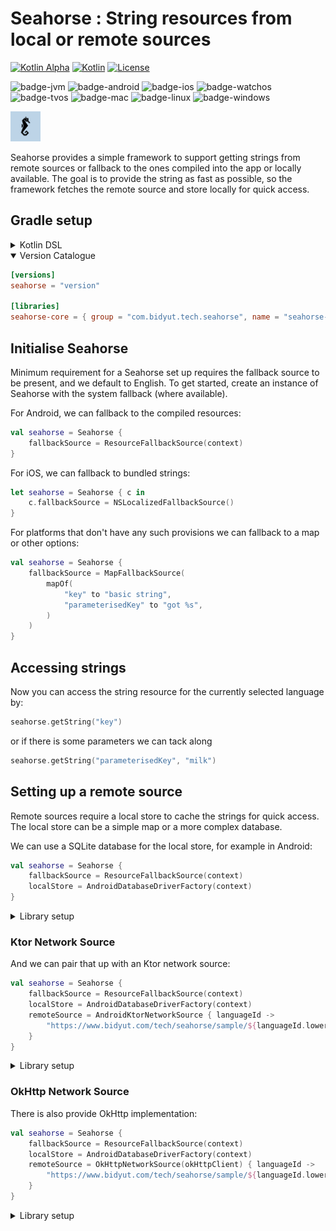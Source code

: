 # Seahorse : String resources from local or remote sources

[![Kotlin Alpha](https://kotl.in/badges/alpha.svg)](https://kotlinlang.org/docs/components-stability.html)
[![Kotlin](https://img.shields.io/badge/Kotlin-2.0.0-purple.svg?style=flat&logo=kotlin)](https://kotlinlang.org)
[![License](https://img.shields.io/badge/License-CC_BY_NC_SA_4.0-blue.svg)](https://github.com/bidrohi/seahorse/blob/master/LICENSE.md)

![badge-jvm](http://img.shields.io/badge/platform-jvm-DB413D.svg?style=flat)
![badge-android](http://img.shields.io/badge/platform-android-6EDB8D.svg?style=flat)
![badge-ios](http://img.shields.io/badge/platform-ios-CDCDCD.svg?style=flat)
![badge-watchos](http://img.shields.io/badge/platform-watchos-C0C0C0.svg?style=flat)
![badge-tvos](http://img.shields.io/badge/platform-tvos-808080.svg?style=flat)
![badge-mac](http://img.shields.io/badge/platform-macos-111111.svg?style=flat)
![badge-linux](http://img.shields.io/badge/platform-linux-2D3F6C.svg?style=flat)
![badge-windows](http://img.shields.io/badge/platform-windows-4D76CD.svg?style=flat)

<img src="./assets/seahorse.svg" width="48">

Seahorse provides a simple framework to support getting strings from remote sources or fallback to the ones compiled into the app or locally available. The goal is to provide the string as fast as possible, so the framework fetches the remote source and store locally for quick access.

## Gradle setup

<details>
<summary>Kotlin DSL</summary>

```kotlin
implementation("com.bidyut.tech.seahorse:seahorse-core:<version>")
```

</details>
<details open>
<summary>Version Catalogue</summary>

```toml
[versions]
seahorse = "version"

[libraries]
seahorse-core = { group = "com.bidyut.tech.seahorse", name = "seahorse-core", version.ref = "seahorse" }
```

</details>

## Initialise Seahorse

Minimum requirement for a Seahorse set up requires the fallback source to be present, and we default to English. To get started, create an instance of Seahorse with the system fallback (where available).

For Android, we can fallback to the compiled resources:
```kotlin
val seahorse = Seahorse {
    fallbackSource = ResourceFallbackSource(context)
}
```

For iOS, we can fallback to bundled strings:
```swift
let seahorse = Seahorse { c in
    c.fallbackSource = NSLocalizedFallbackSource()
}
```

For platforms that don't have any such provisions we can fallback to a map or other options:
```kotlin
val seahorse = Seahorse {
    fallbackSource = MapFallbackSource(
        mapOf(
            "key" to "basic string",
            "parameterisedKey" to "got %s",
        )
    )
}
```

## Accessing strings

Now you can access the string resource for the currently selected language by:
```kotlin
seahorse.getString("key")
```
or if there is some parameters we can tack along
```kotlin
seahorse.getString("parameterisedKey", "milk")
```

## Setting up a remote source

Remote sources require a local store to cache the strings for quick access. The local store can be a simple map or a more complex database.

We can use a SQLite database for the local store, for example in Android:
```kotlin
val seahorse = Seahorse {
    fallbackSource = ResourceFallbackSource(context)
    localStore = AndroidDatabaseDriverFactory(context)
}
```
<details>
<summary>Library setup</summary>

```toml
[libraries]
seahorse-okhttp = { group = "com.bidyut.tech.seahorse", name = "seahorse-sqlite", version.ref = "seahorse" }
```

</details>

### Ktor Network Source
And we can pair that up with an Ktor network source:
```kotlin
val seahorse = Seahorse {
    fallbackSource = ResourceFallbackSource(context)
    localStore = AndroidDatabaseDriverFactory(context)
    remoteSource = AndroidKtorNetworkSource { languageId ->
        "https://www.bidyut.com/tech/seahorse/sample/${languageId.lowercase()}.json"
    }
}
```
<details>
<summary>Library setup</summary>

```toml
[libraries]
seahorse-okhttp = { group = "com.bidyut.tech.seahorse", name = "seahorse-ktor", version.ref = "seahorse" }
```

</details>

### OkHttp Network Source
There is also provide OkHttp implementation:
```kotlin
val seahorse = Seahorse {
    fallbackSource = ResourceFallbackSource(context)
    localStore = AndroidDatabaseDriverFactory(context)
    remoteSource = OkHttpNetworkSource(okHttpClient) { languageId ->
        "https://www.bidyut.com/tech/seahorse/sample/${languageId.lowercase()}.json"
    }
}
```
<details>
<summary>Library setup</summary>

```toml
[libraries]
seahorse-okhttp = { group = "com.bidyut.tech.seahorse", name = "seahorse-okhttp", version.ref = "seahorse" }
```

</details>
